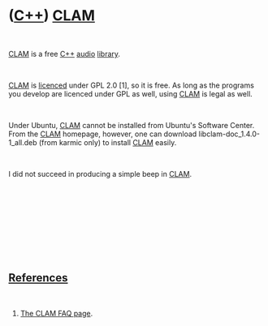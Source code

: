 
 

 

 

 

 

([C++](Cpp.md)) [CLAM](CppClam.md)
====================================

 

[CLAM](CppClam.md) is a free [C++](Cpp.md) [audio](CppAudio.md)
[library](CppLibrary.md).

 

[CLAM](CppClam.md) is [licenced](CppLicence.md) under GPL 2.0 \[1\],
so it is free. As long as the programs you develop are licenced under
GPL as well, using [CLAM](CppClam.md) is legal as well.

 

Under Ubuntu, [CLAM](CppClam.md) cannot be installed from Ubuntu's
Software Center. From the [CLAM](CppClam.md) homepage, however, one can
download libclam-doc\_1.4.0-1\_all.deb (from karmic only) to install
[CLAM](CppClam.md) easily.

 

I did not succeed in producing a simple beep in [CLAM](CppClam.md).

 

 

 

 

 

[References](CppReferences.md)
-------------------------------

 

1.  [The CLAM FAQ
    page](http://clam-project.org/wiki/Frequenly_Asked_Questions).

 

 

 

 

 

 

